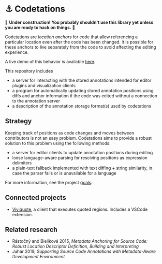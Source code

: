 # :anchor: Codetations 

:construction: **Under construction! You probably shouldn't use this library yet unless you are ready to hack on things.** :construction:

Codetations are *location anchors* for code that allow referencing a particular location even after the code has been changed. 
It is possible for these anchors to live separately from the code to avoid affecting the editing experience.

A live demo of this behavior is available [here](https://elmisback.github.io/codetations/).



This repository includes
* a server for interacting with the stored annotations intended for editor plugins and visualization clients
* a program for automatically updating stored annotation positions using diffs and anchor information 
if the code was edited without a connection to the annotation server
* a description of the annotation storage format(s) used by codetations

## Strategy
Keeping track of positions as code changes and moves between contributors is not an easy problem. Codetations aims to provide a robust solution to this problem using the following methods:
* a server for editor clients to update annotation positions during editing
* loose language-aware parsing for resolving positions as expression delimiters
* a plain-text fallback implemented with text diffing + string similarity, in case the parser fails or is unavailable for a language

For more information, see the project [goals](https://github.com/elmisback/codetations/blob/main/goals.md).

## Connected projects
* [Viviquote](https://github.com/elmisback/viviquote), a client that executes quoted regions. Includes a VSCode extension.

## Related research
* Rástočný and Bieliková 2015, *Metadata Anchoring for Source Code: Robust Location Descriptor Definition, Building and Interpreting*
* Juhár 2019, *Supporting Source Code Annotations with Metadata-Aware Development Environment*
